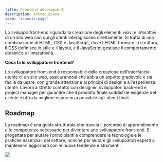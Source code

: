 ```yaml
---
title: Frontend development
description: Introduzione
icon: 'iconoir:page'
---
```


Lo sviluppo front-end riguarda la creazione degli elementi visivi e interattivi di un sito web con cui gli utenti interagiscono direttamente. Si tratta di una combinazione di HTML, CSS e JavaScript, dove l'HTML fornisce la struttura, il CSS definisce lo stile e il layout, e il JavaScript gestisce il comportamento dinamico e l'interattività.

**Cosa fa lo sviluppatore frontend?**

Lo sviluppatore front-end è responsabile della creazione dell'interfaccia utente di un sito web, assicurandosi che abbia un aspetto gradevole e sia facile da usare, con grande attenzione ai principi di design e all'esperienza utente. Lavora a stretto contatto con designer, sviluppatori back-end e project manager per garantire che il prodotto finale soddisfi le esigenze del cliente e offra la migliore esperienza possibile agli utenti finali.


## Roadmap

La roadmap è una guida strutturata che traccia il percorso di apprendimento e le competenze necessarie per diventare uno sviluppatore front-end. E' progettata per aiutare i principianti a comprendere le tecnologie e le pratiche essenziali del settore, nonché per aiutare gli sviluppatori esperti a mantenersi aggiornati con le nuove tendenze e strumenti.

![](/images/2-frontend/frontend-roadmap.webp)
